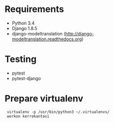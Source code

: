 
# Requirements

 - Python 3.4
 - Django 1.8.5
 - django-modeltranslation (http://django-modeltranslation.readthedocs.org)


# Testing

 - pytest
 - pytest-django

# Prepare virtualenv

     virtualenv -p /usr/bin/python3 ~/.virtualenvs/
     workon kerrokantasi
